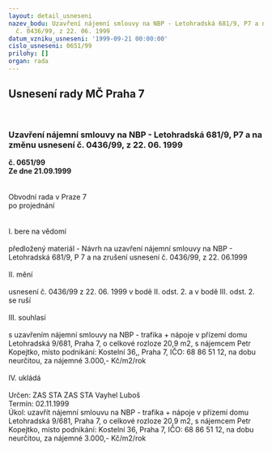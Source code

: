 ```yaml
---
layout: detail_usneseni
nazev_bodu: Uzavření nájemní smlouvy na NBP - Letohradská 681/9, P7 a na změnu usnesení
  č. 0436/99, z 22. 06. 1999
datum_vzniku_usneseni: '1999-09-21 00:00:00'
cislo_usneseni: 0651/99
prilohy: []
organ: rada
---
```

<div id="ucUsn_pList" class="usn">
	<span><h2>Usnesení rady MČ Praha 7 </h2>
<br></span><div class="standBody">
<span><h3>Uzavření nájemní smlouvy na NBP - Letohradská 681/9, P7 a na změnu usnesení č. 0436/99, z 22. 06. 1999</h3></span><div class="center">
		<strong>č. 0651/99</strong><br>
	</div>
<div class="center">
		<strong>Ze dne 21.09.1999</strong><br><br>
	</div>
<br>Obvodní rada v Praze 7<br>po projednání<br><br><br>I.	bere na vědomí<br><br> předložený materiál - Návrh na uzavření nájemní smlouvy na NBP - Letohradská 681/9, P 7 a na zrušení usnesení č. 0436/99, z 22. 06.1999<br><br>II.	mění <br><br>usnesení č. 0436/99 z 22. 06. 1999 v bodě II. odst. 2. a v bodě III. odst. 2. se ruší <br><br>III.	souhlasí <br><br>s uzavřením nájemní smlouvy na NBP - trafika + nápoje v přízemí domu Letohradská 9/681, Praha 7, o celkové rozloze 20,9 m2, s nájemcem Petr Kopejtko, místo podnikání: Kostelní 36,, Praha 7, IČO: 68 86 51 12, na dobu neurčitou, za nájemné 3.000,- Kč/m2/rok<br><br>IV.	ukládá <br><br> Určen:	ZAS STA	ZAS STA Vayhel Luboš<br>Termín: 02.11.1999<br>Úkol:	uzavřít nájemní smlouvu  na NBP - trafika + nápoje v přízemí domu Letohradská 9/681, Praha 7, o celkové rozloze 20,9 m2, s nájemcem Petr Kopejtko, místo podnikání: Kostelní 36, Praha 7, IČO: 68 86 51 12, na dobu neurčitou, za nájemné 3.000,- Kč/m2/rok<br>
</div>
</div>